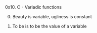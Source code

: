 0x10. C - Variadic functions

0. Beauty is variable, ugliness is constant

1. To be is to be the value of a variable
